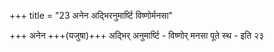 +++
title = "23 अनेन अद्भिरनुमार्ष्टि विष्णोर्मनसा"

+++
अनेन +++(यजुषा)+++ अद्भिर् अनुमार्ष्टि - विष्णोर् मनसा पूते स्थ - इति २३